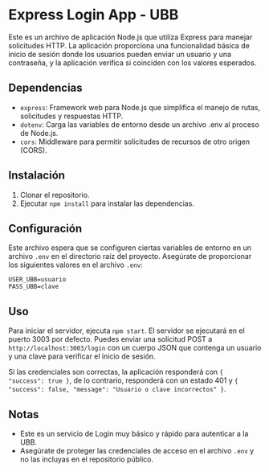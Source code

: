 # Express Login App - UBB

Este es un archivo de aplicación Node.js que utiliza Express para manejar solicitudes HTTP. La aplicación proporciona una funcionalidad básica de inicio de sesión donde los usuarios pueden enviar un usuario y una contraseña, y la aplicación verifica si coinciden con los valores esperados.

## Dependencias

- `express`: Framework web para Node.js que simplifica el manejo de rutas, solicitudes y respuestas HTTP.
- `dotenv`: Carga las variables de entorno desde un archivo .env al proceso de Node.js.
- `cors`: Middleware para permitir solicitudes de recursos de otro origen (CORS).

## Instalación

1. Clonar el repositorio.
2. Ejecutar `npm install` para instalar las dependencias.

## Configuración

Este archivo espera que se configuren ciertas variables de entorno en un archivo `.env` en el directorio raíz del proyecto. Asegúrate de proporcionar los siguientes valores en el archivo `.env`:

```plaintext
USER_UBB=usuario
PASS_UBB=clave
```

## Uso

Para iniciar el servidor, ejecuta `npm start`. El servidor se ejecutará en el puerto 3003 por defecto. Puedes enviar una solicitud POST a `http://localhost:3003/login` con un cuerpo JSON que contenga un usuario y una clave para verificar el inicio de sesión.

Si las credenciales son correctas, la aplicación responderá con `{ "success": true }`, de lo contrario, responderá con un estado 401 y `{ "success": false, "message": "Usuario o clave incorrectos" }`.

## Notas

- Este es un servicio de Login muy básico y rápido para autenticar a la UBB.
- Asegúrate de proteger las credenciales de acceso en el archivo `.env` y no las incluyas en el repositorio público.
#